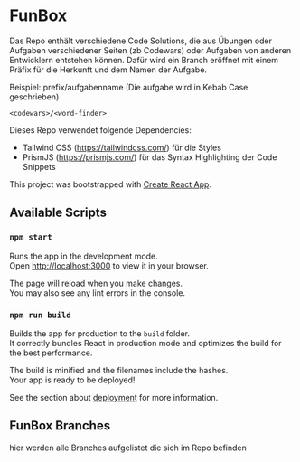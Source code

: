 # FunBox

Das Repo enthält verschiedene Code Solutions, die aus Übungen oder Aufgaben verschiedener Seiten (zb Codewars) oder Aufgaben von anderen Entwicklern entstehen können. Dafür wird ein Branch eröffnet mit einem Präfix für die Herkunft und dem Namen der Aufgabe.

Beispiel: prefix/aufgabenname (Die aufgabe wird in Kebab Case geschrieben)
```
<codewars>/<word-finder> 
```
Dieses Repo verwendet folgende Dependencies:
- Tailwind CSS (https://tailwindcss.com/) für die Styles
- PrismJS (https://prismjs.com/) für das Syntax Highlighting der Code Snippets

This project was bootstrapped with [Create React App](https://github.com/facebook/create-react-app).

## Available Scripts

### `npm start`

Runs the app in the development mode.\
Open [http://localhost:3000](http://localhost:3000) to view it in your browser.

The page will reload when you make changes.\
You may also see any lint errors in the console.

### `npm run build`

Builds the app for production to the `build` folder.\
It correctly bundles React in production mode and optimizes the build for the best performance.

The build is minified and the filenames include the hashes.\
Your app is ready to be deployed!

See the section about [deployment](https://facebook.github.io/create-react-app/docs/deployment) for more information.

## FunBox Branches 
hier werden alle Branches aufgelistet die sich im Repo befinden
